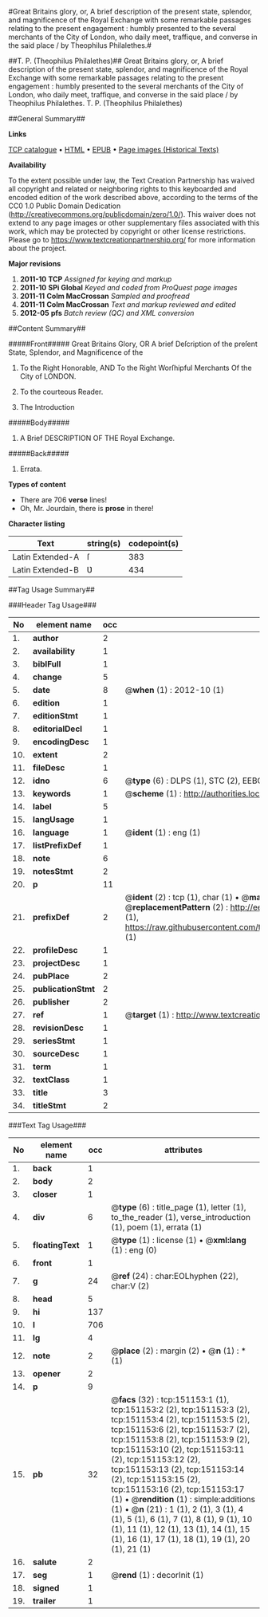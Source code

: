 #Great Britains glory, or, A brief description of the present state, splendor, and magnificence of the Royal Exchange with some remarkable passages relating to the present engagement : humbly presented to the several merchants of the City of London, who daily meet, traffique, and converse in the said place / by Theophilus Philalethes.#

##T. P. (Theophilus Philalethes)##
Great Britains glory, or, A brief description of the present state, splendor, and magnificence of the Royal Exchange with some remarkable passages relating to the present engagement : humbly presented to the several merchants of the City of London, who daily meet, traffique, and converse in the said place / by Theophilus Philalethes.
T. P. (Theophilus Philalethes)

##General Summary##

**Links**

[TCP catalogue](http://www.ota.ox.ac.uk/tcp/)  • 
[HTML](http://tei.it.ox.ac.uk/tcp/Texts-HTML/free/A85/A85582.html)  • 
[EPUB](http://tei.it.ox.ac.uk/tcp/Texts-EPUB/free/A85/A85582.epub) • 
[Page images (Historical Texts)](https://historicaltexts.jisc.ac.uk/eebo-42475036e)

**Availability**

To the extent possible under law, the Text Creation Partnership has waived all copyright and related or neighboring rights to this keyboarded and encoded edition of the work described above, according to the terms of the CC0 1.0 Public Domain Dedication (http://creativecommons.org/publicdomain/zero/1.0/). This waiver does not extend to any page images or other supplementary files associated with this work, which may be protected by copyright or other license restrictions. Please go to https://www.textcreationpartnership.org/ for more information about the project.

**Major revisions**

1. __2011-10__ __TCP__ *Assigned for keying and markup*
1. __2011-10__ __SPi Global__ *Keyed and coded from ProQuest page images*
1. __2011-11__ __Colm MacCrossan__ *Sampled and proofread*
1. __2011-11__ __Colm MacCrossan__ *Text and markup reviewed and edited*
1. __2012-05__ __pfs__ *Batch review (QC) and XML conversion*

##Content Summary##

#####Front#####
Great Britains Glory, OR A brief Deſcription of the preſent State, Splendor, and Magnificence of the
1. To the Right Honorable, AND To the Right Worſhipful Merchants Of the City of LONDON.

1. To the courteous Reader.

1. The Introduction

#####Body#####

1. A Brief DESCRIPTION OF THE Royal Exchange.

#####Back#####

1. Errata.

**Types of content**

  * There are 706 **verse** lines!
  * Oh, Mr. Jourdain, there is **prose** in there!

**Character listing**


|Text|string(s)|codepoint(s)|
|---|---|---|
|Latin Extended-A|ſ|383|
|Latin Extended-B|Ʋ|434|

##Tag Usage Summary##

###Header Tag Usage###

|No|element name|occ|attributes|
|---|---|---|---|
|1.|__author__|2||
|2.|__availability__|1||
|3.|__biblFull__|1||
|4.|__change__|5||
|5.|__date__|8| @__when__ (1) : 2012-10 (1)|
|6.|__edition__|1||
|7.|__editionStmt__|1||
|8.|__editorialDecl__|1||
|9.|__encodingDesc__|1||
|10.|__extent__|2||
|11.|__fileDesc__|1||
|12.|__idno__|6| @__type__ (6) : DLPS (1), STC (2), EEBO-CITATION (1), OCLC (1), VID (1)|
|13.|__keywords__|1| @__scheme__ (1) : http://authorities.loc.gov/ (1)|
|14.|__label__|5||
|15.|__langUsage__|1||
|16.|__language__|1| @__ident__ (1) : eng (1)|
|17.|__listPrefixDef__|1||
|18.|__note__|6||
|19.|__notesStmt__|2||
|20.|__p__|11||
|21.|__prefixDef__|2| @__ident__ (2) : tcp (1), char (1)  •  @__matchPattern__ (2) : ([0-9\-]+):([0-9IVX]+) (1), (.+) (1)  •  @__replacementPattern__ (2) : http://eebo.chadwyck.com/downloadtiff?vid=$1&page=$2 (1), https://raw.githubusercontent.com/textcreationpartnership/Texts/master/tcpchars.xml#$1 (1)|
|22.|__profileDesc__|1||
|23.|__projectDesc__|1||
|24.|__pubPlace__|2||
|25.|__publicationStmt__|2||
|26.|__publisher__|2||
|27.|__ref__|1| @__target__ (1) : http://www.textcreationpartnership.org/docs/. (1)|
|28.|__revisionDesc__|1||
|29.|__seriesStmt__|1||
|30.|__sourceDesc__|1||
|31.|__term__|1||
|32.|__textClass__|1||
|33.|__title__|3||
|34.|__titleStmt__|2||


###Text Tag Usage###

|No|element name|occ|attributes|
|---|---|---|---|
|1.|__back__|1||
|2.|__body__|2||
|3.|__closer__|1||
|4.|__div__|6| @__type__ (6) : title_page (1), letter (1), to_the_reader (1), verse_introduction (1), poem (1), errata (1)|
|5.|__floatingText__|1| @__type__ (1) : license (1)  •  @__xml:lang__ (1) : eng (0)|
|6.|__front__|1||
|7.|__g__|24| @__ref__ (24) : char:EOLhyphen (22), char:V (2)|
|8.|__head__|5||
|9.|__hi__|137||
|10.|__l__|706||
|11.|__lg__|4||
|12.|__note__|2| @__place__ (2) : margin (2)  •  @__n__ (1) : * (1)|
|13.|__opener__|2||
|14.|__p__|9||
|15.|__pb__|32| @__facs__ (32) : tcp:151153:1 (1), tcp:151153:2 (2), tcp:151153:3 (2), tcp:151153:4 (2), tcp:151153:5 (2), tcp:151153:6 (2), tcp:151153:7 (2), tcp:151153:8 (2), tcp:151153:9 (2), tcp:151153:10 (2), tcp:151153:11 (2), tcp:151153:12 (2), tcp:151153:13 (2), tcp:151153:14 (2), tcp:151153:15 (2), tcp:151153:16 (2), tcp:151153:17 (1)  •  @__rendition__ (1) : simple:additions (1)  •  @__n__ (21) : 1 (1), 2 (1), 3 (1), 4 (1), 5 (1), 6 (1), 7 (1), 8 (1), 9 (1), 10 (1), 11 (1), 12 (1), 13 (1), 14 (1), 15 (1), 16 (1), 17 (1), 18 (1), 19 (1), 20 (1), 21 (1)|
|16.|__salute__|2||
|17.|__seg__|1| @__rend__ (1) : decorInit (1)|
|18.|__signed__|1||
|19.|__trailer__|1||

